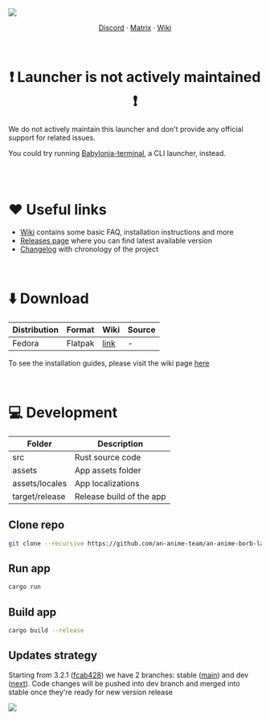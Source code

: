 <picture>
    <source media="(prefers-color-scheme: dark)" srcset="repository/logo-dark.png">
    <img src="repository/logo-light.png">
</picture>

<br>

<p align="center">
    <a href="https://discord.gg/ck37X6UWBp">Discord</a> ·
    <a href="https://matrix.to/#/#an-anime-game:envs.net">Matrix</a> ·
    <a href="https://github.com/an-anime-team/an-anime-borb-launcher/wiki">Wiki</a>
</p>

<br>

<h1 align="center">
    ❗ Launcher is not actively maintained ❗
</h1>

We do not actively maintain this launcher and don't provide any official support for related issues.

You could try running [Babylonia-terminal](https://github.com/ALEZ-DEV/Babylonia-terminal), a CLI launcher, instead.

<br>
<br>

# ♥️ Useful links

* [Wiki](https://github.com/an-anime-team/an-anime-borb-launcher/wiki) contains some basic FAQ, installation instructions and more
* [Releases page](https://github.com/an-anime-team/an-anime-borb-launcher/releases) where you can find latest available version
* [Changelog](CHANGELOG.md) with chronology of the project

<br>

# ⬇️ Download

| Distribution | Format | Wiki | Source |
| - | - | - | - |
| Fedora | Flatpak | [link](https://github.com/an-anime-team/an-anime-borb-launcher/wiki/Installation#-any-distribution-flatpak) | - |

To see the installation guides, please visit the wiki page [here](https://github.com/an-anime-team/an-anime-borb-launcher/wiki/Installation)

<br>

# 💻 Development

| Folder | Description |
| - | - |
| src | Rust source code |
| assets | App assets folder |
| assets/locales | App localizations |
| target/release | Release build of the app |

## Clone repo

```sh
git clone --recursive https://github.com/an-anime-team/an-anime-borb-launcher
```

## Run app

```sh
cargo run
```

## Build app

```sh
cargo build --release
```

## Updates strategy

Starting from 3.2.1 ([fcab428](https://github.com/an-anime-team/an-anime-borb-launcher/commit/fcab428cb40b1457f41e0856f9d1e1473acbe653)) we have 2 branches: stable ([main](https://github.com/an-anime-team/an-anime-borb-launcher/tree/main)) and dev ([next](https://github.com/an-anime-team/an-anime-borb-launcher/tree/next)). Code changes will be pushed into dev branch and merged into stable once they're ready for new version release

<img src="repository/branches.png" />
